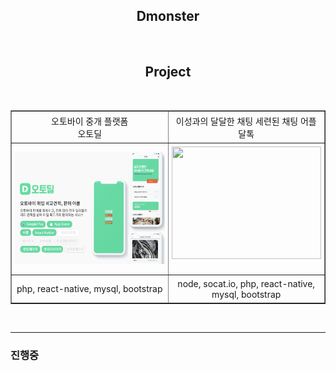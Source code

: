 ## <div align="center">Dmonster</div>

</br>

## <div align="center">Project</div>

<br/>
<table border="1">
  <tr style="width:100%; ">
      <td align='center'style="width:33%;padding:1%;">오토바이 중개 플랫폼</br>오토딜</td>
      <td align='center'style="width:33%;padding:1%;">이성과의 달달한 채팅 세련된 채팅 어플</br>달톡
</td>
  </tr>
  <tr style="width:100%; ">
      <td align='center'style="width:33%;padding:0% 1%;">
      <a href="./autodeal/README.md" id="autodeal" >
        <img src='./images/autodeal/autodeal_2.png' style="width:100%;height:180px" />
        </a>
      </td>
        <td align='center'style="width:33%;padding:1%;">
        <a href="./daltalk/README.md" id="daltalk" >
        <img src='./images/daltalk/daltalk.png' style="width:100%;height:180px" />
        </a>
        &nbsp;
      </td>
  
  </tr>
  <tr style="width:100%; ">
      <td align='center'style="width:25%;padding:1%;">
      php, react-native, mysql, bootstrap
      </td>
      <td align='center'style="width:25%;padding:1%;">
      node, socat.io, php, react-native, mysql, bootstrap
</td>
      
  </tr>
</table>

<br/>

---

### 진행중
